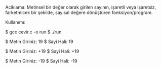
Aciklama:
Metinsel bir değer olarak girilen sayının, işaretli veya işaretsiz,
farketmicek bir şekilde, sayısal değere dönüştüren fonksiyon/program.




Kullanımı:


$ gcc cevir.c -o run
$ ./run

$ Metin Giriniz: 19
$ Sayi Hali: 19

$ Metin Giriniz: +19
$ Sayi Hali: +19

$ Metin Giriniz: -19
$ Sayi Hali: -19
